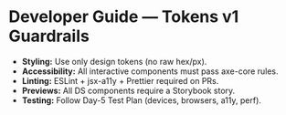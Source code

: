 # Developer Guide — Tokens v1 Guardrails

- **Styling:** Use only design tokens (no raw hex/px).
- **Accessibility:** All interactive components must pass axe-core rules.
- **Linting:** ESLint + jsx-a11y + Prettier required on PRs.
- **Previews:** All DS components require a Storybook story.
- **Testing:** Follow Day-5 Test Plan (devices, browsers, a11y, perf).
